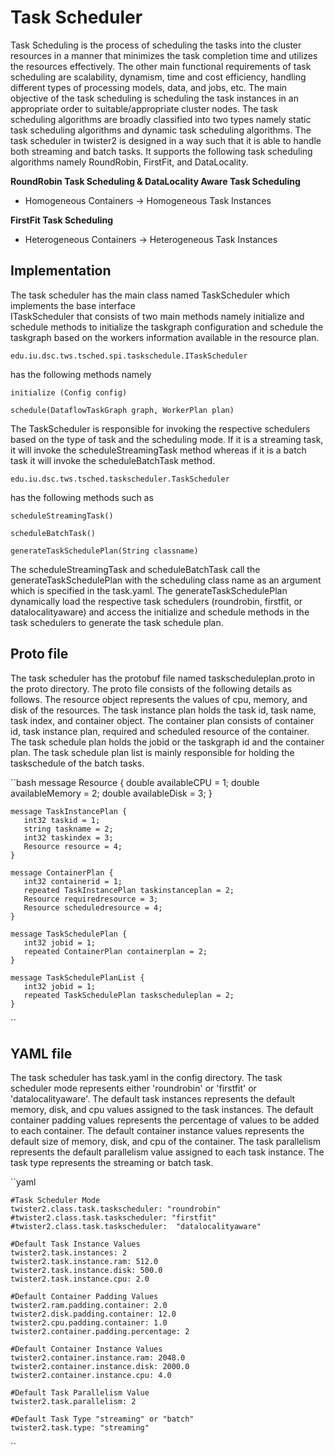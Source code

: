 # Task Scheduler

Task Scheduling is the process of scheduling the tasks into the cluster resources in a manner that minimizes the task completion time and utilizes the resources effectively. The other main functional requirements of task scheduling are scalability, dynamism, time and cost efficiency, handling different types of processing models, data, and jobs, etc. The main objective of the task scheduling is scheduling the task instances in an appropriate order to suitable/appropriate cluster nodes. The task scheduling algorithms are broadly classified into two types namely static task scheduling algorithms and dynamic task scheduling algorithms. The task scheduler in twister2 is designed in a way such that it is able to handle both streaming and batch tasks. It supports the following task scheduling algorithms namely RoundRobin, FirstFit, and DataLocality.

**RoundRobin Task Scheduling & DataLocality Aware Task Scheduling**

* Homogeneous Containers -&gt; Homogeneous Task Instances

**FirstFit Task Scheduling**

* Heterogeneous Containers -&gt; Heterogeneous Task Instances

## Implementation

The task scheduler has the main class named TaskScheduler which implements the base interface  
ITaskScheduler that consists of two main methods namely initialize and schedule methods to initialize the taskgraph configuration and schedule the taskgraph based on the workers information available in the resource plan.

```text
edu.iu.dsc.tws.tsched.spi.taskschedule.ITaskScheduler
```

has the following methods namely

```text
initialize (Config config)

schedule(DataflowTaskGraph graph, WorkerPlan plan)
```

The TaskScheduler is responsible for invoking the respective schedulers based on the type of task and the scheduling mode. If it is a streaming task, it will invoke the scheduleStreamingTask method whereas if it is a batch task it will invoke the scheduleBatchTask method.

```text
edu.iu.dsc.tws.tsched.taskscheduler.TaskScheduler
```

has the following methods such as

```text
scheduleStreamingTask()

scheduleBatchTask()

generateTaskSchedulePlan(String classname)
```

The scheduleStreamingTask and scheduleBatchTask call the generateTaskSchedulePlan with the scheduling class name as an argument which is specified in the task.yaml. The generateTaskSchedulePlan dynamically load the respective task schedulers \(roundrobin, firstfit, or datalocalityaware\) and access the initialize and schedule methods in the task schedulers to generate the task schedule plan.

## Proto file

The task scheduler has the protobuf file named taskscheduleplan.proto in the proto directory. The proto file consists of the following details as follows. The resource object represents the values of cpu, memory, and disk of the resources. The task instance plan holds the task id, task name, task index, and container object. The container plan consists of container id, task instance plan, required and scheduled resource of the container. The task schedule plan holds the jobid or the taskgraph id and the container plan. The task schedule plan list is mainly responsible for holding the taskschedule of the batch tasks.

\`\`bash message Resource { double availableCPU = 1; double availableMemory = 2; double availableDisk = 3; }

```text
message TaskInstancePlan {
   int32 taskid = 1;
   string taskname = 2;
   int32 taskindex = 3;
   Resource resource = 4;
}

message ContainerPlan {
   int32 containerid = 1;
   repeated TaskInstancePlan taskinstanceplan = 2;
   Resource requiredresource = 3;
   Resource scheduledresource = 4;
}

message TaskSchedulePlan {
   int32 jobid = 1;
   repeated ContainerPlan containerplan = 2;
}

message TaskSchedulePlanList {
   int32 jobid = 1;
   repeated TaskSchedulePlan taskscheduleplan = 2;
}
```

\`\`

## YAML file

The task scheduler has task.yaml in the config directory. The task scheduler mode represents either 'roundrobin' or 'firstfit' or 'datalocalityaware'. The default task instances represents the default memory, disk, and cpu values assigned to the task instances. The default container padding values represents the percentage of values to be added to each container. The default container instance values represents the default size of memory, disk, and cpu of the container. The task parallelism represents the default parallelism value assigned to each task instance. The task type represents the streaming or batch task.

\`\`yaml

```text
#Task Scheduler Mode
twister2.class.task.taskscheduler: "roundrobin"
#twister2.class.task.taskscheduler: "firstfit"
#twister2.class.task.taskscheduler:  "datalocalityaware"

#Default Task Instance Values
twister2.task.instances: 2
twister2.task.instance.ram: 512.0
twister2.task.instance.disk: 500.0
twister2.task.instance.cpu: 2.0

#Default Container Padding Values
twister2.ram.padding.container: 2.0
twister2.disk.padding.container: 12.0
twister2.cpu.padding.container: 1.0
twister2.container.padding.percentage: 2

#Default Container Instance Values
twister2.container.instance.ram: 2048.0
twister2.container.instance.disk: 2000.0
twister2.container.instance.cpu: 4.0

#Default Task Parallelism Value
twister2.task.parallelism: 2

#Default Task Type "streaming" or "batch"
twister2.task.type: "streaming"
```

\`\`

